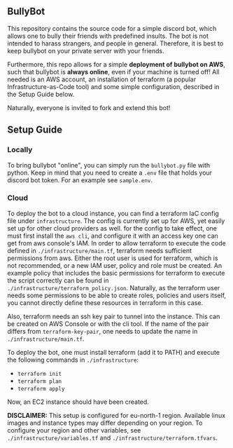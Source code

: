 ## BullyBot

This repository contains the source code for a simple discord bot, which allows one to bully their friends with predefined insults.
The bot is not intended to harass strangers, and people in general. Therefore, it is best to keep bullybot on your private server with your friends.

Furthermore, this repo allows for a simple **deployment of bullybot on AWS**, such that bullybot is **always online**, even if your machine is turned off! 
All needed is an AWS account, an installation of terraform (a popular Infrastructure-as-Code tool) and some simple configuration, described in the Setup Guide below.

Naturally, everyone is invited to fork and extend this bot!

## Setup Guide

### Locally
To bring bullybot "online", you can simply run the `bullybot.py` file with python.
Keep in mind that you need to create a `.env` file that holds your discord bot token. For an example see `sample.env`.

### Cloud
To deploy the bot to a cloud instance, you can find a terraform IaC config file under `infrastructure`.
The config is currently set up for AWS, yet easily set up for other cloud providers as well.
for the config to take effect, one must first install the `aws cli`, and configure it with an access key one can get from aws console's IAM.
In order to allow terraform to execute the code defined in `./infrastructure/main.tf`, terraform needs sufficient permissions from aws. Either the root user is used for terraform, which is not recommended, or a new IAM user, policy and role must be created. An example policy that includes the basic permissions for terraform to execute the script correctly can be found in `./infrastructure/terraform_policy.json`. Naturally, as the terraform user needs some permissions to be able to create roles, policies and users itself, you cannot directly define these resources in terraform in this case.

Also, terraform needs an ssh key pair to tunnel into the instance. This can be created on AWS Console or with the cli tool. If the name of the pair differs from `terraform-key-pair`, one needs to update the name in `./infrastructure/main.tf`.

To deploy the bot, one must install terraform (add it to PATH) and execute the following commands in `./infrastructure`:

- `terraform init`
- `terraform plan`
- `terraform apply`

Now, an EC2 instance should have been created.

**DISCLAIMER:** This setup is configured for eu-north-1 region. Available linux images and instance types may differ depending on your region. To configure your region and other variables, see `./infrastructure/variables.tf` and `./infrastructure/terraform.tfvars`.

